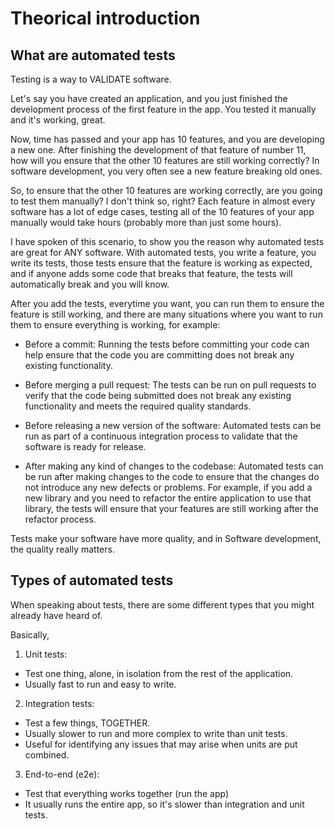 # Theorical introduction

## What are automated tests

Testing is a way to VALIDATE software.

Let's say you have created an application, and you just finished the development process of the first feature in the app. You tested it manually and it's working, great.

Now, time has passed and your app has 10 features, and you are developing a new one. After finishing the development of that feature of number 11, how will you ensure that the other 10 features are still working correctly? In software development, you very often see a new feature breaking old ones.

So, to ensure that the other 10 features are working correctly, are you going to test them manually? I don't think so, right? Each feature in almost every software has a lot of edge cases, testing all of the 10 features of your app manually would take hours (probably more than just some hours).

I have spoken of this scenario, to show you the reason why automated tests are great for ANY software. With automated tests, you write a feature, you write its tests, those tests ensure that the feature is working as expected, and if anyone adds some code that breaks that feature, the tests will automatically break and you will know.

After you add the tests, everytime you want, you can run them to ensure the feature is still working, and there are many situations where you want to run them to ensure everything is working, for example:

- Before a commit: Running the tests before committing your code can help ensure that the code you are committing does not break any existing functionality.

- Before merging a pull request: The tests can be run on pull requests to verify that the code being submitted does not break any existing functionality and meets the required quality standards.

- Before releasing a new version of the software: Automated tests can be run as part of a continuous integration process to validate that the software is ready for release.

- After making any kind of changes to the codebase: Automated tests can be run after making changes to the code to ensure that the changes do not introduce any new defects or problems. For example, if you add a new library and you need to refactor the entire application to use that library, the tests will ensure that your features are still working after the refactor process.

Tests make your software have more quality, and in Software development, the quality really matters.

## Types of automated tests

When speaking about tests, there are some different types that you might already have heard of.

Basically,

1. Unit tests:

- Test one thing, alone, in isolation from the rest of the application.
- Usually fast to run and easy to write.

2. Integration tests:

- Test a few things, TOGETHER.
- Usually slower to run and more complex to write than unit tests.
- Useful for identifying any issues that may arise when units are put combined.

3. End-to-end (e2e):

- Test that everything works together (run the app)
- It usually runs the entire app, so it's slower than integration and unit tests.

<!-- I'll speak a bit about them and show some key points.

Unit tests:

- Unit tests focus on testing small, individual units of code in isolation from the rest of the application.
- Unit tests are usually (at least they should be) fast to run and easy to write.
- Unit tests are useful for verifying that a unit of code is working as expected and for identifying any problems or defects that may exist in that unit.

---

Integration tests:

- Integration tests focus on testing how different units of code work TOGETHER as a WHOLE.
- Integration tests are usually slower to run and more complex to write than unit tests.
- Integration tests are useful for verifying that different units of code are working together correctly and for identifying any issues that may arise when the units are combined.

In short: Both unit tests and integration tests are important for ensuring the quality and reliability of a software application. Unit tests can help identify problems at a smaller, more granular level, while integration tests can help identify problems that arise when different units of code are combined and work together as a system. -->
